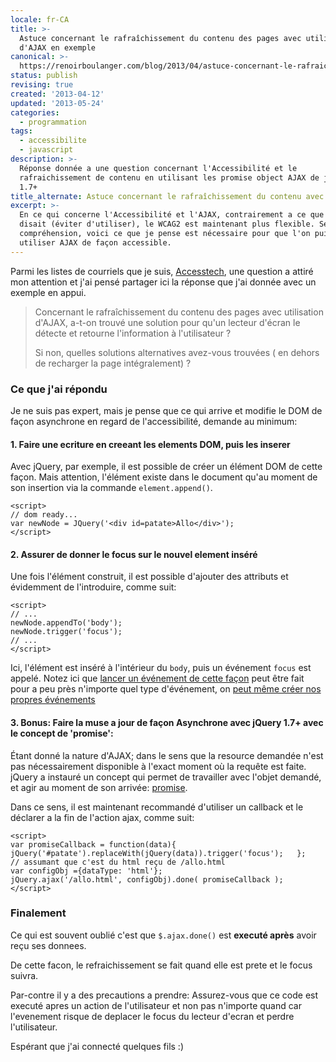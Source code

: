 ```yaml
---
locale: fr-CA
title: >-
  Astuce concernant le rafraîchissement du contenu des pages avec utilisation
  d'AJAX en exemple
canonical: >-
  https://renoirboulanger.com/blog/2013/04/astuce-concernant-le-rafraichissement-du-contenu-des-pages-avec-utilisation-dajax/
status: publish
revising: true
created: '2013-04-12'
updated: '2013-05-24'
categories:
  - programmation
tags:
  - accessibilite
  - javascript
description: >-
  Réponse donnée a une question concernant l'Accessibilité et le
  rafraichissement de contenu en utilisant les promise object AJAX de jQuery
  1.7+
title_alternate: Astuce concernant le rafraîchissement du contenu avec AJAX
excerpt: >-
  En ce qui concerne l'Accessibilité et l'AJAX, contrairement a ce que le WCAG1
  disait (éviter d'utiliser), le WCAG2 est maintenant plus flexible. Selon ma
  compréhension, voici ce que je pense est nécessaire pour que l'on puisse
  utiliser AJAX de façon accessible.
---
```


<p>Parmi les listes de courriels que je suis, <a href="http://listes.rezo.net/mailman/listinfo/accesstech" title="La liste accesstech est une liste de discussion francophone technique sur l'accessibilité.">Accesstech</a>, une question a attiré mon attention et j'ai pensé partager ici la réponse que j'ai donnée avec un exemple en appui.</p>

<blockquote>
  <p>Concernant le rafraîchissement du contenu des pages avec utilisation d'AJAX, a-t-on trouvé une solution pour 
  qu'un lecteur d'écran le détecte et retourne l'information à l'utilisateur ?</p>
  
  <p>Si non, quelles solutions alternatives avez-vous trouvées ( en dehors de recharger la page intégralement) ?</p>
</blockquote>

<h3>Ce que j'ai répondu</h3>

<p>Je ne suis pas expert, mais je pense que ce qui arrive et modifie le DOM de façon asynchrone en regard de l'accessibilité, demande au minimum:</p>

<h4>1. Faire une ecriture en creeant les elements DOM, puis les inserer</h4>

<p>Avec jQuery, par exemple, il est possible de créer un élément DOM de cette façon. Mais attention, l'élément existe dans le document qu'au moment de son insertion via la commande <code>element.append()</code>.</p>

<pre><code>&lt;script&gt;
// dom ready...
var newNode = JQuery('&lt;div id=patate&gt;Allo&lt;/div&gt;');
&lt;/script&gt;
</code></pre>

<h4>2. Assurer de donner le focus sur le nouvel element inséré</h4>

<p>Une fois l'élément construit, il est possible d'ajouter des attributs et évidemment de l'introduire, comme suit:</p>

<pre><code>&lt;script&gt;
// ...
newNode.appendTo('body');
newNode.trigger('focus');
// ...
&lt;/script&gt;
</code></pre>

<p>Ici, l'élément est inséré à l'intérieur du <code>body</code>, puis un événement <code>focus</code> est appelé. Notez ici que <a href="http://api.jquery.com/trigger/" title="Trigger events using jQuery trigger() method">lancer un événement de cette façon</a> peut être fait pour a peu près n'importe quel type d'événement, on <a href="http://htmlcsstherightway.org/#creating_and_using_jquery_events_the_thing_i_wished_i_knew_before">peut même créer nos propres événements</a></p>

<h4>3. Bonus: Faire la muse a jour de façon Asynchrone avec jQuery 1.7+ avec le concept de 'promise':</h4>

<p>Étant donné la nature d'AJAX; dans le sens que la resource demandée n'est pas nécessairement disponible à l'exact moment où la requête est faite. jQuery a instauré un concept qui permet de travailler avec l'objet demandé, et agir au moment de son arrivée: <a href="http://api.jquery.com/jQuery.ajax/">promise</a>.</p>

<p>Dans ce sens, il est maintenant recommandé d'utiliser un callback et le déclarer a la fin de l'action ajax, comme suit:</p>

<pre><code>&lt;script&gt;
var promiseCallback = function(data){   jQuery('#patate').replaceWith(jQuery(data)).trigger('focus');   };
// assumant que c'est du html reçu de /allo.html
var configObj ={dataType: 'html'};
jQuery.ajax('/allo.html', configObj).done( promiseCallback );
&lt;/script&gt;
</code></pre>

<h3>Finalement</h3>

<p>Ce qui est souvent oublié c'est que <code>$.ajax.done()</code> est <strong>executé après</strong> avoir reçu ses donnees.</p>

<p>De cette facon, le refraichissement se fait quand elle est prete et le focus suivra.</p>

<p>Par-contre il y a des precautions a prendre: Assurez-vous que ce code est executé apres un action de l'utilisateur et non pas n'importe quand car l'evenement risque de deplacer le focus du lecteur d'ecran et perdre l'utilisateur.</p>

<p>Espérant que j'ai connecté quelques fils :)</p>